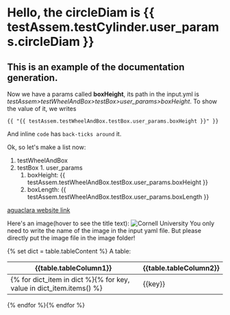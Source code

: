 # Hello, the circleDiam is {{ testAssem.testCylinder.user_params.circleDiam }}
## This is an example of the documentation generation.


Now we have a params called **boxHeight**, its path in the input.yml is
*testAssem>testWheelAndBox>testBox>user_params>boxHeight*.
To show the value of it, we writes
```jinja2
{{ "{{ testAssem.testWheelAndBox.testBox.user_params.boxHeight }}" }}
```
And inline `code` has `back-ticks around` it.


Ok, so let's make a list now:
1. testWheelAndBox
  1. testBox
    1. user_params
      1. boxHeight: {{ testAssem.testWheelAndBox.testBox.user_params.boxHeight }}
      2. boxLength: {{ testAssem.testWheelAndBox.testBox.user_params.boxLength }}


[aguaclara website link]({{officialSite}})


Here's an image(hover to see the title text):
![Cornell University](./image/{{imageUrl}})
You only need to write the name of the image in the input yaml file.
But please directly put the image file in the image folder!

{% set dict = table.tableContent %}
A table:

| {{table.tableColumn1}} | {{table.tableColumn2}} |
| --- | --- |
{% for dict_item in dict %}{% for key, value in dict_item.items() %}| {{key}} | {{value}} |
{% endfor %}{% endfor %}
